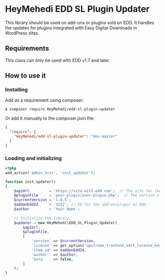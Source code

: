 # HeyMehedi EDD SL Plugin Updater

This library should be used on add-ons or plugins sold on EDD. 
It handles the updates for plugins integrated with Easy Digital Downloads in WordPress sites.

## Requirements

This class can only be used with EDD v1.7 and later.

## How to use it

### Installing

Add as a requirement using composer:

```
$ composer require HeyMehedi/edd-sl-plugin-updater 
```

Or add it manually to the composer.json file:

```json
{
  "require": {
    "HeyMehedi/edd-sl-plugin-updater": "dev-master"
  }
} 
```

### Loading and initializing

```php
<?php
add_action('admin_init', 'init_updater');

function init_updater()
{
    $apiUrl         = 'https://site-with-edd.com';  // The site for the EDD store.
    $pluginFile     = 'your-plugin/your-plugin.php';  // The version of your add-on/plugin.
    $currentVersion = '1.0.5';
    $addonEddId     = '3252'; // ID for the add-on/plugin on EDD.
    $author         = 'Your Name';
    
    // Initialize the library.
    $updater = new HeyMehedi\EDD_SL_Plugin_Updater(
        $apiUrl,
        $pluginFile,
        [
            'version' => $currentVersion,
            'license' => get_option('upstream_frontend_edit_license_key'),
            'item_id' => $addonEddId,
            'author'  => $author,
            'beta'    => false,
        ]
    );
}
```